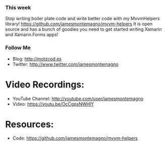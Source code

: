 ### This week
Stop writing boiler plate code and write better code with my MvvmHelpers library! https://github.com/jamesmontemagno/mvvm-helpers It is open source and has a bunch of goodies you need to get started writing Xamarin and Xamarin.Forms apps!

### Follow Me
* Blog: http://motzcod.es
* Twitter: http://www.twitter.com/jamesmontemagno

# Video Recordings:
* YouTube Channel: http://youtube.com/user/jamesmontemagno
* Video: https://youtu.be/OcCgpsNWHlY
# Resources:
* Code: https://github.com/jamesmontemagno/mvvm-helpers

